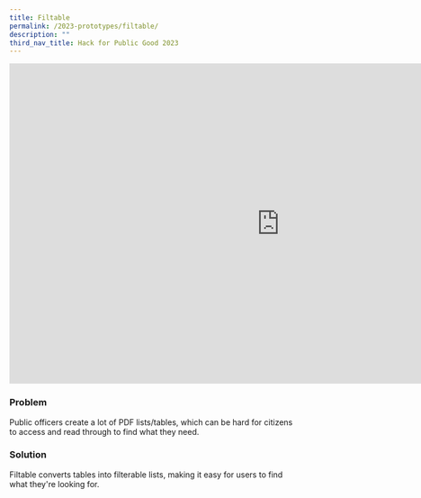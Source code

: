 ```yaml
---
title: Filtable
permalink: /2023-prototypes/filtable/
description: ""
third_nav_title: Hack for Public Good 2023
---
```


<iframe allowfullscreen="true" height="569" width="960" frameborder="0" src="https://docs.google.com/presentation/d/e/2PACX-1vSMVJsYxyBbpUwkxNQUVpnoL1fdaMtBODtr9hTBaP33NMnFXCIE84tqPqwFCTZTfbWtjGBelSww_XZi/embed?start=false&loop=false&delayms=3000"></iframe>

### Problem

Public officers create a lot of PDF lists/tables, which can be hard for citizens to access and read through to find what they need.

### Solution

Filtable converts tables into filterable lists, making it easy for users to find what they're looking for.
